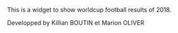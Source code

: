 This is a widget to show worldcup football results of 2018.

Developped by Killian BOUTIN et Marion OLIVER